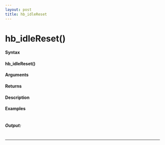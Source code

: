 ```yaml
---
layout: post
title: hb_idleReset
---
```


# hb_idleReset()


#### Syntax

#### hb_idleReset()

#### Arguments

#### Returns

#### Description

#### Examples

```

```

##### Output:

```

```

---